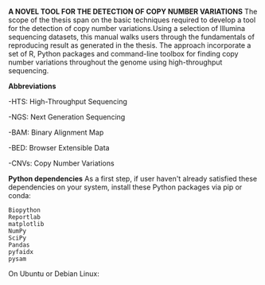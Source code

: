 **A NOVEL TOOL FOR THE DETECTION OF COPY NUMBER VARIATIONS**
The scope of the thesis span on the basic techniques required to develop a tool for the detection of copy number variations.Using a selection of Illumina sequencing datasets, this manual walks users through the fundamentals of reproducing result as generated in the thesis. The approach incorporate a set of R, Python packages and command-line toolbox for finding copy number variations throughout the genome using high-throughput sequencing.

**Abbreviations**

-HTS: High-Throughput Sequencing

-NGS: Next Generation Sequencing

-BAM: Binary Alignment Map

-BED: Browser Extensible Data

-CNVs: Copy Number Variations

**Python dependencies**
As a first step, if user haven't already satisfied these dependencies on your system, install these Python packages via pip or conda:

    Biopython
    Reportlab
    matplotlib
    NumPy
    SciPy
    Pandas
    pyfaidx
    pysam

On Ubuntu or Debian Linux:

